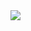 <img src='https://www.canva.com/design/DAFYhenru7k/AWY1JhNQW33O5rTI-_XCtg/edit?utm_content=DAFYhenru7k&utm_campaign=designshare&utm_medium=link2&utm_source=sharebutton' />
